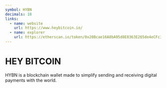 ```yaml
---
symbol: HYBN
decimals: 18
links:
  - name: website
    url: https://www.heybitcoin.io/
  - name: explorer
    url: https://etherscan.io/token/0x20Bcae16A8bA95d8E8363E265de4eCFc36eC5cd9
---
```


# HEY BITCOIN

HYBN is a blockchain wallet made to simplify sending and receiving digital payments with the world.
